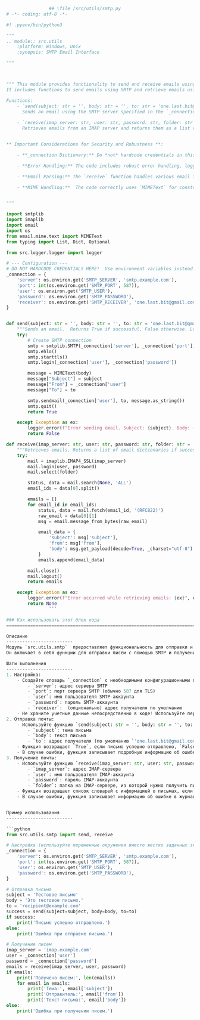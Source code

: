 ```python
                ## \file /src/utils/smtp.py
# -*- coding: utf-8 -*-

#! .pyenv/bin/python3

"""
.. module:: src.utils 
	:platform: Windows, Unix
	:synopsis: SMTP Email Interface

"""



""" This module provides functionality to send and receive emails using an SMTP or IMAP server.
It includes functions to send emails using SMTP and retrieve emails using IMAP.

Functions:
    - `send(subject: str = '', body: str = '', to: str = 'one.last.bit@gmail.com') -> bool`
      Sends an email using the SMTP server specified in the `_connection` dictionary.  Returns `True` on success, `False` on failure.  Includes error logging.
    
    - `receive(imap_server: str, user: str, password: str, folder: str = 'inbox') -> Optional[List[Dict[str, str]]]`
      Retrieves emails from an IMAP server and returns them as a list of dictionaries.  Returns `None` on error. Includes error logging.


** Important Considerations for Security and Robustness **:

    - **_connection Dictionary:** Do *not* hardcode credentials in this file.  Move the `_connection` dictionary to environment variables (e.g., using `os.environ`). This is crucial for security.  Avoid storing passwords directly in source code.

    - **Error Handling:** The code includes robust error handling, logging exceptions with details (subject, body, etc.).  This is very helpful for debugging.

    - **Email Parsing:** The `receive` function handles various email formats gracefully, preventing potential issues.

    - **MIME Handling:**  The code correctly uses `MIMEText` for constructing the email message, crucial for sending basic text emails.


"""

import smtplib
import imaplib
import email
import os
from email.mime.text import MIMEText
from typing import List, Dict, Optional

from src.logger.logger import logger

# --- Configuration ---
# DO NOT HARDCODE CREDENTIALS HERE!  Use environment variables instead.
_connection = {
    'server': os.environ.get('SMTP_SERVER', 'smtp.example.com'),
    'port': int(os.environ.get('SMTP_PORT', 587)),
    'user': os.environ.get('SMTP_USER'),
    'password': os.environ.get('SMTP_PASSWORD'),
    'receiver': os.environ.get('SMTP_RECEIVER', 'one.last.bit@gmail.com')
}


def send(subject: str = '', body: str = '', to: str = 'one.last.bit@gmail.com') -> bool:
    """Sends an email.  Returns True if successful, False otherwise. Logs errors."""
    try:
        # Create SMTP connection
        smtp = smtplib.SMTP(_connection['server'], _connection['port'])
        smtp.ehlo()
        smtp.starttls()
        smtp.login(_connection['user'], _connection['password'])

        message = MIMEText(body)
        message["Subject"] = subject
        message["From"] = _connection['user']
        message["To"] = to

        smtp.sendmail(_connection['user'], to, message.as_string())
        smtp.quit()
        return True

    except Exception as ex:
        logger.error(f"Error sending email. Subject: {subject}. Body: {body}. Error: {ex}", exc_info=True)
        return False

def receive(imap_server: str, user: str, password: str, folder: str = 'inbox') -> Optional[List[Dict[str, str]]]:
    """Retrieves emails. Returns a list of email dictionaries if successful, None otherwise. Logs errors."""
    try:
        mail = imaplib.IMAP4_SSL(imap_server)
        mail.login(user, password)
        mail.select(folder)

        status, data = mail.search(None, 'ALL')
        email_ids = data[0].split()

        emails = []
        for email_id in email_ids:
            status, data = mail.fetch(email_id, '(RFC822)')
            raw_email = data[0][1]
            msg = email.message_from_bytes(raw_email)

            email_data = {
                'subject': msg['subject'],
                'from': msg['from'],
                'body': msg.get_payload(decode=True, _charset="utf-8").decode("utf-8", "ignore")  # Decode & handle potential errors
            }
            emails.append(email_data)

        mail.close()
        mail.logout()
        return emails

    except Exception as ex:
        logger.error(f"Error occurred while retrieving emails: {ex}", exc_info=True)
        return None
                ```

### Как использовать этот блок кода
=========================================================================================

Описание
-------------------------
Модуль `src.utils.smtp`  предоставляет функциональность для отправки и получения электронных писем с использованием SMTP или IMAP-серверов. 
Он включает в себя функции для отправки писем с помощью SMTP и получения писем с использованием IMAP.

Шаги выполнения
-------------------------
1. Настройка: 
    - Создайте словарь `_connection` с необходимыми конфигурационными параметрами:
        - `server`: адрес сервера SMTP
        - `port`: порт сервера SMTP (обычно 587 для TLS)
        - `user`: имя пользователя SMTP-аккаунта
        - `password`: пароль SMTP-аккаунта
        - `receiver`:  (опционально) адрес получателя по умолчанию
    - Не храните учетные данные непосредственно в коде! Используйте переменные окружения (например, `os.environ`) для безопасного хранения конфиденциальной информации.
2. Отправка почты: 
    - Используйте функцию `send(subject: str = '', body: str = '', to: str = 'one.last.bit@gmail.com') -> bool`:
        - `subject`: тема письма 
        - `body`: текст письма
        - `to`: адрес получателя (по умолчанию `'one.last.bit@gmail.com'`)
    - Функция возвращает `True`, если письмо успешно отправлено, `False` в случае ошибки.
    - В случае ошибки, функция записывает подробную информацию об ошибке в журнал с помощью `logger.error()`.
3. Получение почты: 
    - Используйте функцию `receive(imap_server: str, user: str, password: str, folder: str = 'inbox') -> Optional[List[Dict[str, str]]]`:
        - `imap_server`: адрес IMAP-сервера
        - `user`: имя пользователя IMAP-аккаунта
        - `password`: пароль IMAP-аккаунта
        - `folder`: папка на IMAP-сервере, из которой нужно получить письма (по умолчанию `'inbox'`)
    - Функция возвращает список словарей с информацией о письмах, если они успешно получены, `None` в случае ошибки.
    - В случае ошибки, функция записывает информацию об ошибке в журнал с помощью `logger.error()`.


Пример использования
-------------------------

```python
from src.utils.smtp import send, receive

# Настройка (используйте переменные окружения вместо жестко заданных значений)
_connection = {
    'server': os.environ.get('SMTP_SERVER', 'smtp.example.com'),
    'port': int(os.environ.get('SMTP_PORT', 587)),
    'user': os.environ.get('SMTP_USER'),
    'password': os.environ.get('SMTP_PASSWORD'),
}

# Отправка письма
subject = 'Тестовое письмо'
body = 'Это тестовое письмо.'
to = 'recipient@example.com'
success = send(subject=subject, body=body, to=to)
if success:
    print('Письмо успешно отправлено.')
else:
    print('Ошибка при отправке письма.')

# Получение писем 
imap_server = 'imap.example.com'
user = _connection['user']
password = _connection['password']
emails = receive(imap_server, user, password)
if emails:
    print('Получено писем:', len(emails))
    for email in emails:
        print('Тема:', email['subject'])
        print('Отправитель:', email['from'])
        print('Текст письма:', email['body'])
else:
    print('Ошибка при получении писем.')
```